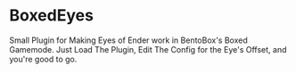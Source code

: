 # BoxedEyes
Small Plugin for Making Eyes of Ender work in BentoBox's Boxed Gamemode.
Just Load The Plugin, Edit The Config for the Eye's Offset, and you're good to go.

